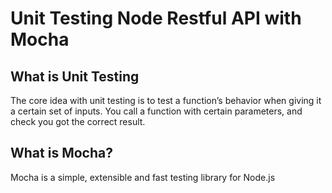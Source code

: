# Unit Testing Node Restful API with Mocha

## What is Unit Testing
The core idea with unit testing is to test a function’s behavior when giving it a certain set of inputs. You call a function with certain parameters, and check you got the correct result.

## What is Mocha?
Mocha is a simple, extensible and fast testing library for Node.js
